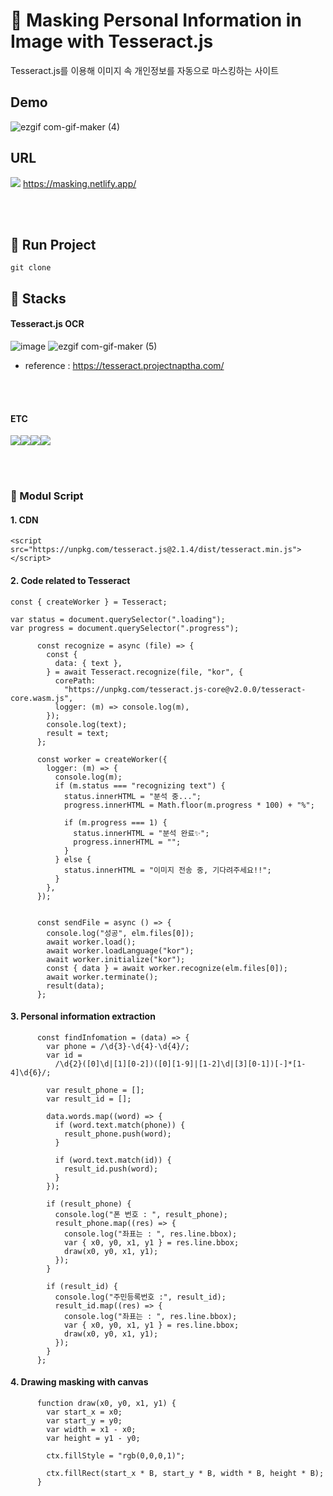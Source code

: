 # 🚀 Masking Personal Information in Image with Tesseract.js 
Tesseract.js를 이용해 이미지 속 개인정보를 자동으로 마스킹하는 사이트

## Demo
![ezgif com-gif-maker (4)](https://user-images.githubusercontent.com/81161750/206628583-9137df92-e3eb-4255-841d-41d651c3cbc0.gif)


## URL 
<img src="https://img.shields.io/badge/Netlify-blue?style=for-the-badge&logo=Netlify&logoColor=white"> https://masking.netlify.app/ 

<br>
<br>


## 🚀 Run Project
```
git clone
```

## 🚀 Stacks

#### Tesseract.js OCR
![image](https://user-images.githubusercontent.com/81161750/206629972-46f80d54-f4d1-43cf-8e2e-7949a86c88ab.png)
![ezgif com-gif-maker (5)](https://user-images.githubusercontent.com/81161750/206630346-e008731c-8afe-45a9-84cd-91327ea48ef6.gif)
* reference : https://tesseract.projectnaptha.com/

<br>
<br>

#### ETC
<img src="https://img.shields.io/badge/Netlify-blue?style=for-the-badge&logo=Netlify&logoColor=white"><img src="https://img.shields.io/badge/JavaScript-F7DF1E?style=for-the-badge&logo=JavaScript&logoColor=white"><img src="https://img.shields.io/badge/HTML5-E34F26?style=for-the-badge&logo=HTML5&logoColor=white"><img src="https://img.shields.io/badge/CSS3-1572B6?style=for-the-badge&logo=CSS3&logoColor=white">  


<br>
<br>




### 🚀 Modul Script 

#### 1. CDN 
```
<script src="https://unpkg.com/tesseract.js@2.1.4/dist/tesseract.min.js"></script>
```


#### 2. Code related to Tesseract
```
const { createWorker } = Tesseract;
   
var status = document.querySelector(".loading");
var progress = document.querySelector(".progress");

      const recognize = async (file) => {
        const {
          data: { text },
        } = await Tesseract.recognize(file, "kor", {
          corePath:
            "https://unpkg.com/tesseract.js-core@v2.0.0/tesseract-core.wasm.js",
          logger: (m) => console.log(m),
        });
        console.log(text);
        result = text;
      };

      const worker = createWorker({
        logger: (m) => {
          console.log(m);
          if (m.status === "recognizing text") {
            status.innerHTML = "분석 중...";
            progress.innerHTML = Math.floor(m.progress * 100) + "%";

            if (m.progress === 1) {
              status.innerHTML = "분석 완료✨";
              progress.innerHTML = "";
            }
          } else {
            status.innerHTML = "이미지 전송 중, 기다려주세요!!";
          }
        },
      });


      const sendFile = async () => {
        console.log("성공", elm.files[0]);
        await worker.load();
        await worker.loadLanguage("kor");
        await worker.initialize("kor");
        const { data } = await worker.recognize(elm.files[0]);
        await worker.terminate();
        result(data);
      };

```

#### 3. Personal information extraction
```
      const findInfomation = (data) => {
        var phone = /\d{3}-\d{4}-\d{4}/;
        var id =
          /\d{2}([0]\d|[1][0-2])([0][1-9]|[1-2]\d|[3][0-1])[-]*[1-4]\d{6}/;

        var result_phone = [];
        var result_id = [];

        data.words.map((word) => {
          if (word.text.match(phone)) {
            result_phone.push(word);
          }

          if (word.text.match(id)) {
            result_id.push(word);
          }
        });

        if (result_phone) {
          console.log("폰 번호 : ", result_phone);
          result_phone.map((res) => {
            console.log("좌표는 : ", res.line.bbox);
            var { x0, y0, x1, y1 } = res.line.bbox;
            draw(x0, y0, x1, y1);
          });
        }

        if (result_id) {
          console.log("주민등록번호 :", result_id);
          result_id.map((res) => {
            console.log("좌표는 : ", res.line.bbox);
            var { x0, y0, x1, y1 } = res.line.bbox;
            draw(x0, y0, x1, y1);
          });
        }
      };
```

#### 4. Drawing masking with canvas

```
      function draw(x0, y0, x1, y1) {
        var start_x = x0;
        var start_y = y0;
        var width = x1 - x0;
        var height = y1 - y0;

        ctx.fillStyle = "rgb(0,0,0,1)";

        ctx.fillRect(start_x * B, start_y * B, width * B, height * B);
      }
```
